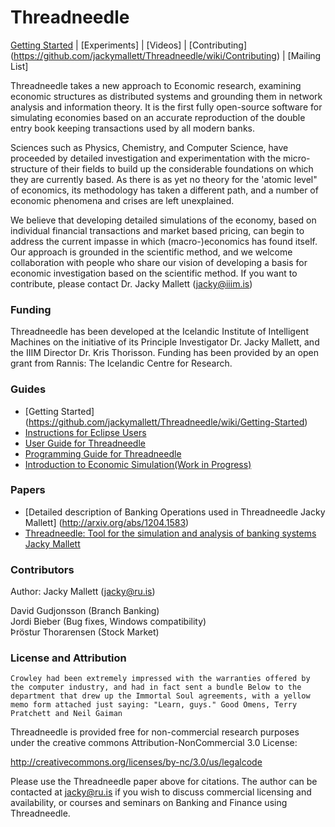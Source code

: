 Threadneedle
============

[Getting Started](https://github.com/jackymallett/Threadneedle/wiki/Getting-Started) |
[Experiments] |
[Videos] |
[Contributing] (https://github.com/jackymallett/Threadneedle/wiki/Contributing) |
[Mailing List] 

Threadneedle takes a new approach to Economic research, examining economic
structures as distributed systems and grounding them in network analysis and 
information theory. It is the first fully open-source 
software for simulating economies based on an accurate reproduction of the 
double entry book keeping transactions used by all modern banks.

Sciences such as Physics, Chemistry, and Computer Science, have proceeded 
by detailed investigation and experimentation with the micro-structure of 
their fields to build up the considerable foundations on which they are 
currently based.  As there is as yet no theory for the 'atomic level" of 
economics, its methodology has taken a different path, 
and a number of economic phenomena and crises are left unexplained. 

We believe that developing detailed simulations of the economy, based on individual 
financial transactions and market based pricing, can begin to address the
current impasse in which (macro-)economics has found itself. Our approach is grounded
in the scientific method, and we welcome collaboration with people who share our vision of developing a 
basis for economic investigation based on the scientific method. If you want to contribute, please contact Dr. Jacky Mallett (jacky@iiim.is)


### Funding 

Threadneedle has been developed at the Icelandic Institute of Intelligent Machines on the initiative of its Principle Investigator Dr. Jacky Mallett, and the IIIM Director Dr. Kris Thorisson. Funding has been provided by an open grant from Rannis: The Icelandic Centre for Research.

### Guides

* [Getting Started] (https://github.com/jackymallett/Threadneedle/wiki/Getting-Started)
* [Instructions for Eclipse Users](https://github.com/jackymallett/Threadneedle/raw/master/Instructions_for_Eclipse.pdf)
* [User Guide for Threadneedle](https://github.com/jackymallett/Threadneedle/raw/master/Documentation/Threadneedle_Intro.pdf)
* [Programming Guide for Threadneedle](https://github.com/jackymallett/Threadneedle/raw/master/Documentation/ProgrammingGuide.pdf)
* [Introduction to Economic Simulation(Work in Progress)](https://github.com/jackymallett/Threadneedle/raw/master/Documentation/IntroToEconomicSimulation.pdf)

### Papers

* [Detailed description of Banking Operations used in Threadneedle Jacky Mallett] (http://arxiv.org/abs/1204.1583)
* [Threadneedle: Tool for the simulation and analysis of banking systems Jacky Mallett](http://arxiv.org/abs/1502.06163)

### Contributors

Author: Jacky Mallett (jacky@ru.is)

David Gudjonsson (Branch Banking)  
Jordi Bieber (Bug fixes, Windows compatibility)  
Þröstur Thorarensen (Stock Market)  

### License and Attribution

`Crowley had been extremely impressed with the warranties offered by the computer industry, and had in fact sent a bundle Below to the department that drew up the Immortal Soul agreements, with a yellow memo form attached just saying: "Learn, guys." Good Omens, Terry Pratchett and Neil Gaiman`


Threadneedle is provided free for non-commercial research purposes under the creative commons Attribution-NonCommercial 3.0 License:

http://creativecommons.org/licenses/by-nc/3.0/us/legalcode

Please use the Threadneedle paper above for citations. The author can be contacted at jacky@ru.is if you wish to discuss commercial licensing and availability, or courses and seminars on Banking and Finance using Threadneedle.


